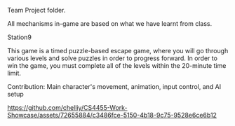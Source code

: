 Team Project folder.

All mechanisms in-game are based on what we have learnt from class.

Station9

This game is a timed puzzle-based escape game, where you will go through various levels and solve puzzles in order to progress forward. In order to win the game, you must complete all of the levels within the 20-minute time limit.

Contribution: Main character's movement, animation, input control, and AI setup





https://github.com/chelliy/CS4455-Work-Showcase/assets/72655884/c3486fce-5150-4b18-9c75-9528e6ce6b12

